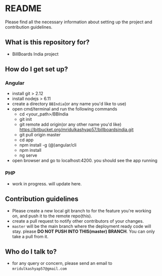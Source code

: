 # README #

Please find all the necessary information about setting up the project and contribution guidelines.

## What is this repository for? ##

* BillBoards India project

## How do I get set up? ##

### Angular ###
  
  * install git > 2.12
  * install nodejs > 6.11
  * create a directory `BBIndia`(or any name you'd like to use)
  * open cmd/terminal and run the following commands
    * cd \<your_path\>/BBIndia 
    * git init
    * git remote add origin(or any other name you'd like) https://bitbucket.org/mridulkashyap57/billboardsindia.git
    * git pull origin master
    * cd app
    * npm install -g (@)angular/cli
    * npm install
	* ng serve
  * open browser and go to localhost:4200. you should see the app running
  
### PHP ###
  * work in progress. will update here.
  
## Contribution guidelines ##

* Please create a new local git branch to for the feature you're working on, and push it to the remote repo(this). 
* create a pull request to notify other contributors of your changes.
* `master` will be the main branch where the deployment ready code will stay. please **DO NOT PUSH INTO THIS(master) BRANCH**. You can only take a pull from it.

## Who do I talk to? ##

* for any query or concern, please send an email to `mridulkashyap57@gmail.com`